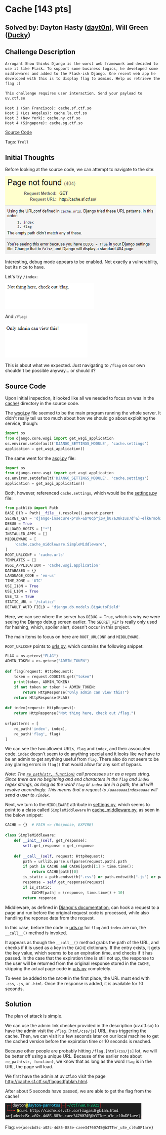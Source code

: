 Cache [143 pts]
=================

Solved by: Dayton Hasty ([dayt0n](https://github.com/dayt0n)), Will Green ([Ducky](https://github.com/wlg0005))
---------------------------------------------------------------------------------------------------------------

Challenge Description
---------------------

```
Arrogant Shou thinks Django is the worst web framework and decided to use it like Flask. To support some business logics, he developed some middlewares and added to the Flask-ish Django. One recent web app he developed with this is to display flag to admins. Help us retrieve the flag :)

This challenge requires user interaction. Send your payload to uv.ctf.so

Host 1 (San Francisco): cache.sf.ctf.so
Host 2 (Los Angeles): cache.la.ctf.so
Host 3 (New York): cache.ny.ctf.so
Host 4 (Singapore): cache.sg.ctf.so
```

[Source Code](./src)

Tags: `Troll`

Initial Thoughts
----------------

Before looking at the source code, we can attempt to navigate to the site:

![404](./404.png)

Interesting, debug mode appears to be enabled. Not exactly a vulnerability, but its nice to have. 

Let's try `/index`:

![index](./index.png)

And `/flag`:

![non-admin flag page](./flag_no_admin.png)

This is about what we expected. Just navigating to `/flag` on our own shouldn't be possible anyway... or should it?

Source Code 
-----------

Upon initial inspection, it looked like all we needed to focus on was in the [cache/](./src/cache) directory in the source code. 

The [wsgi.py](./src/cache/wsgi.py) file seemed to be the main program running the whole server. It didn't really tell us too much about how we should go about exploiting the service, though:

```python
import os
from django.core.wsgi import get_wsgi_application
os.environ.setdefault('DJANGO_SETTINGS_MODULE', 'cache.settings')
application = get_wsgi_application()
```

The same went for the [asgi.py](./src/cache/asgi.py) file:

```python
import os
from django.core.asgi import get_asgi_application
os.environ.setdefault('DJANGO_SETTINGS_MODULE', 'cache.settings')
application = get_asgi_application()
```

Both, however, referenced `cache.settings`, which would be the [settings.py](src/cache/settings.py) file:

```python
from pathlib import Path
BASE_DIR = Path(__file__).resolve().parent.parent
SECRET_KEY = 'django-insecure-p*sk-&$*0qb^j3@_b07a38kzus7d^&)-elk6rmoh1&__6yv^bf'
DEBUG = True
ALLOWED_HOSTS = ["*"]
INSTALLED_APPS = []
MIDDLEWARE = [
    'cache.cache_middleware.SimpleMiddleware',
]
ROOT_URLCONF = 'cache.urls'
TEMPLATES = []
WSGI_APPLICATION = 'cache.wsgi.application'
DATABASES = {}
LANGUAGE_CODE = 'en-us'
TIME_ZONE = 'UTC'
USE_I18N = True
USE_L10N = True
USE_TZ = True
STATIC_URL = '/static/'
DEFAULT_AUTO_FIELD = 'django.db.models.BigAutoField'
```

Here, we can see where the server has `DEBUG = True`, which is why we were seeing the Django debug screen earlier. The `SECRET_KEY` is really only used for hashing, which, spoiler alert, doesn't occur in this project. 

The main items to focus on here are `ROOT_URLCONF` and `MIDDLEWARE`. 

`ROOT_URLCONF` points to [urls.py](src/cache/urls.py), which contains the following snippet:

```python
FLAG = os.getenv("FLAG")
ADMIN_TOKEN = os.getenv("ADMIN_TOKEN")

def flag(request: HttpRequest):
    token = request.COOKIES.get("token")
    print(token, ADMIN_TOKEN)
    if not token or token != ADMIN_TOKEN:
        return HttpResponse("Only admin can view this!")
    return HttpResponse(FLAG)

def index(request: HttpRequest):
    return HttpResponse("Not thing here, check out /flag.")

urlpatterns = [
    re_path('index', index),
    re_path('flag', flag)
]
```

We can see the two allowed URLs, `flag` and `index`, and their associated code. `index` doesn't seem to do anything special and it looks like we have to be an admin to get anything useful from `flag`. There also do not seem to be any glaring errors in `flag()` that would allow for any sort of bypass. 

*Note: The [`re_path(str, function)`](https://docs.djangoproject.com/en/3.2/ref/urls/#re-path) call processes `str` as a regex string. Since there are no beginning and end characters in the `flag` and `index` regex strings, as long as the word `flag` or `index` are in a path, the url will resolve accordingly. This means that a request to `/aaaaaaaaindexaaaaa` will send a user to `/index`.*

Next, we turn to the `MIDDLEWARE` attribute in [settings.py](src/cache/settings.py), which seems to point to a class called `SimpleMiddleware` in [cache_middleware.py](./src/cache/cache_middleware.py), as seen in the below snippet:

```python
CACHE = {}  # PATH => (Response, EXPIRE)

class SimpleMiddleware:
    def __init__(self, get_response):
        self.get_response = get_response

    def __call__(self, request: HttpRequest):
        path = urllib.parse.urlparse(request.path).path
        if path in CACHE and CACHE[path][1] > time.time():
            return CACHE[path][0]
        is_static = path.endswith(".css") or path.endswith(".js") or path.endswith(".html")
        response = self.get_response(request)
        if is_static:
            CACHE[path] = (response, time.time() + 10)
        return response
```

Middleware, as defined in [Django's documentation](https://docs.djangoproject.com/en/3.2/topics/http/middleware/), can hook a request to a page and run before the original request code is processed, while also handling the reponse data from the request. 

In this case, before the code in [urls.py](src/cache/urls.py) for `flag` and `index` are run, the `__call__()` method is invoked. 

It appears as though the `__call__()` method grabs the path of the URL, and checks if it is used as a key in the `CACHE` dictionary. If the entry exists, it gets the key value, which seems to be an expiration time, and checks if it has passed. In the case that the expiration time is still not up, the response to the user will be returned from the original response stored in the `CACHE`, skipping the actual page code in [urls.py](src/cache/urls.py) completely. 

To even be added to the `CACHE` in the first place, the URL must end with `.css`, `.js`, or `.html`. Once the response is added, it is available for 10 seconds. 

Solution
--------

The plan of attack is simple.

We can use the admin link checker provided in the description (uv.ctf.so) to have the admin visit the `/flag.[html/css/js]` URL, thus triggering the cache. Then, we can visit it a few seconds later on our local machine to get the cached version before the expiration time or 10 seconds is reached.

Because other people are probably hitting `/flag.[html/css/js]` lot, we will be better off using a unique URL. Because of the earlier note about `re_path(str, function)`, we know that as long as the word `flag` is in the URL, the page will load. 

We first have the admin at uv.ctf.so visit the page http://cache.sf.ctf.so/flagasdfgblah.html.

After about 5 seconds have passed, we are able to get the flag from the cache!

![flag](./flag.png)

Flag: `we{adecbd5c-a02c-4d85-883e-caee34760745@b3TTer_u3e_cl0uDF1are}`